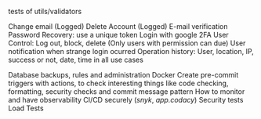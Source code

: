 tests of utils/validators

Change email (Logged)
Delete Account (Logged)
E-mail verification
Password Recovery: use a unique token
Login with google
2FA
User Control: Log out, block, delete (Only users with permission can due)
User notification when strange login ocurred
Operation history: User, location, IP, success or not, date, time in all use cases

Database backups, rules and administration
Docker
Create pre-commit triggers with actions, to check interesting things like code checking, formatting, security checks and commit message pattern
How to monitor and have observability
CI/CD securely (_snyk_, _app.codacy_)
Security tests
Load Tests
